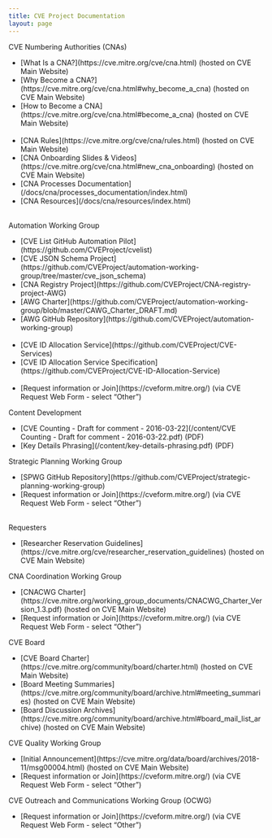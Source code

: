```yaml
---
title: CVE Project Documentation
layout: page
---
```


<div class="row">
  
  <div class="col-md-6">
    <div class="panel panel-default">
      <div class="panel-heading">
        <div class="panel-title">CVE Numbering Authorities (CNAs)</div>
      </div>
      <div class="panel-body">
       <ul>
         <li markdown="span">[What Is a CNA?](https://cve.mitre.org/cve/cna.html) (hosted on CVE Main Website)</li>
         <li markdown="span">[Why Become a CNA?](https://cve.mitre.org/cve/cna.html#why_become_a_cna) (hosted on CVE Main Website)</li> 
         <li markdown="span">[How to Become a CNA](https://cve.mitre.org/cve/cna.html#become_a_cna) (hosted on CVE Main Website)</li>
         <br>
         <li markdown="span">[CNA Rules](https://cve.mitre.org/cve/cna/rules.html) (hosted on CVE Main Website)</li> 
         <li markdown="span">[CNA Onboarding Slides & Videos](https://cve.mitre.org/cve/cna.html#new_cna_onboarding) (hosted on CVE Main Website)</li>
         <li markdown="span">[CNA Processes Documentation](/docs/cna/processes_documentation/index.html)</li>
         <li markdown="span">[CNA Resources](/docs/cna/resources/index.html)</li>         
       </ul>
       <br>
      </div>
    </div>
  </div>

  <div class="col-md-6">
    <div class="panel panel-default">
      <div class="panel-heading">
        <div class="panel-title">Automation Working Group</div>
      </div>
      <div class="panel-body">
       <ul>
         <li markdown="span">[CVE List GitHub Automation Pilot](https://github.com/CVEProject/cvelist)</li>
         <li markdown="span">[CVE JSON Schema Project](https://github.com/CVEProject/automation-working-group/tree/master/cve_json_schema)</li>
         <li markdown="span">[CNA Registry Project](https://github.com/CVEProject/CNA-registry-project-AWG)</li>
         <li markdown="span">[AWG Charter](https://github.com/CVEProject/automation-working-group/blob/master/CAWG_Charter_DRAFT.md)</li>        
         <li markdown="span">[AWG GitHub Repository](https://github.com/CVEProject/automation-working-group)</li>
         <br>
         <li markdown="span">[CVE ID Allocation Service](https://github.com/CVEProject/CVE-Services)</li>
         <li markdown="span">[CVE ID Allocation Service Specification](https://github.com/CVEProject/CVE-ID-Allocation-Service)</li>
         <br>
         <li markdown="span">[Request information or Join](https://cveform.mitre.org/) (via CVE Request Web Form - select “Other”)</li>
      </ul>
      </div>
    </div>
  </div>
  
  </div>
  
  <div class="col-md-6">
    <div class="panel panel-default">
      <div class="panel-heading">
        <div class="panel-title">Content Development</div>
      </div>
      <div class="panel-body">
        <ul>
          <li markdown="span">[CVE Counting - Draft for comment - 2016-03-22](/content/CVE Counting - Draft for comment - 2016-03-22.pdf) (PDF)</li>
          <li markdown="span">[Key Details Phrasing](/content/key-details-phrasing.pdf) (PDF)</li>
        </ul>
      </div>
    </div>
  </div>

  <div class="col-md-6">
    <div class="panel panel-default">
      <div class="panel-heading">
        <div class="panel-title">Strategic Planning Working Group</div>
      </div>
      <div class="panel-body">
        <ul>
          <li markdown="span">[SPWG GitHub Repository](https://github.com/CVEProject/strategic-planning-working-group)</li>
          <li markdown="span">[Request information or Join](https://cveform.mitre.org/) (via CVE Request Web Form - select “Other”)</li>
        </ul>
        <br>
      </div>
    </div>
  </div>

<div class="row">

  <div class="col-md-6">
    <div class="panel panel-default">
      <div class="panel-heading">
        <div class="panel-title">Requesters</div>
      </div>
      <div class="panel-body">
        <ul>
          <li markdown="span">[Researcher Reservation Guidelines](https://cve.mitre.org/cve/researcher_reservation_guidelines) (hosted on CVE Main Website)</li>
        </ul>
      </div>
    </div>
  </div>

  <div class="col-md-6">
    <div class="panel panel-default">
      <div class="panel-heading">
        <div class="panel-title">CNA Coordination Working Group</div>
      </div>
      <div class="panel-body">
       <ul>
         <li markdown="span">[CNACWG Charter](https://cve.mitre.org/working_group_documents/CNACWG_Charter_Version_1.3.pdf) (hosted on CVE Main Website)</li>     
         <li markdown="span">[Request information or Join](https://cveform.mitre.org/) (via CVE Request Web Form - select “Other”)</li>
       </ul>
      </div>
    </div>
  </div>

 <div class="col-md-6">
    <div class="panel panel-default">
      <div class="panel-heading">
        <div class="panel-title">CVE Board</div>
      </div>
      <div class="panel-body">
        <ul>
           <li markdown="span">[CVE Board Charter](https://cve.mitre.org/community/board/charter.html) (hosted on CVE Main Website)</li> 
           <li markdown="span">[Board Meeting Summaries](https://cve.mitre.org/community/board/archive.html#meeting_summaries) (hosted on CVE Main Website)</li> 
           <li markdown="span">[Board Discussion Archives](https://cve.mitre.org/community/board/archive.html#board_mail_list_archive) (hosted on CVE Main Website)</li> 
       </ul>
      </div>
    </div>
  </div>

  <div class="col-md-6">
    <div class="panel panel-default">
      <div class="panel-heading">
        <div class="panel-title">CVE Quality Working Group</div>
      </div>
      <div class="panel-body">
       <ul>
         <li markdown="span">[Initial Announcement](https://cve.mitre.org/data/board/archives/2018-11/msg00004.html) (hosted on CVE Main Website)</li>
         <li markdown="span">[Request information or Join](https://cveform.mitre.org/) (via CVE Request Web Form - select “Other”)</li>
       </ul>
      </div>
    </div>
  </div>


<div class="row">
  
   <div class="col-md-6">
    <div>
      <div>
        <div> 
         <div>
      </div>
    </div>
  </div>
  </div>
 </div>      
  
  <div class="col-md-6">
    <div class="panel panel-default">
      <div class="panel-heading">
        <div class="panel-title">CVE Outreach and Communications Working Group (OCWG)</div>
      </div>
      <div class="panel-body">
       <ul>
         <li markdown="span">[Request information or Join](https://cveform.mitre.org/) (via CVE Request Web Form - select “Other”)</li>
       </ul>
      </div>
    </div>
  </div>
 </div>
 
</div>
